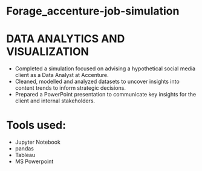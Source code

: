 # Forage_accenture-job-simulation
# DATA ANALYTICS AND VISUALIZATION
- Completed a simulation focused on advising a hypothetical social media client as a Data Analyst at Accenture.
- Cleaned, modelled and analyzed datasets to uncover insights into content trends to inform strategic decisions.
- Prepared a PowerPoint presentation to communicate key insights for the client and internal stakeholders.
# Tools used:
- Jupyter Notebook
- pandas
- Tableau
- MS Powerpoint
